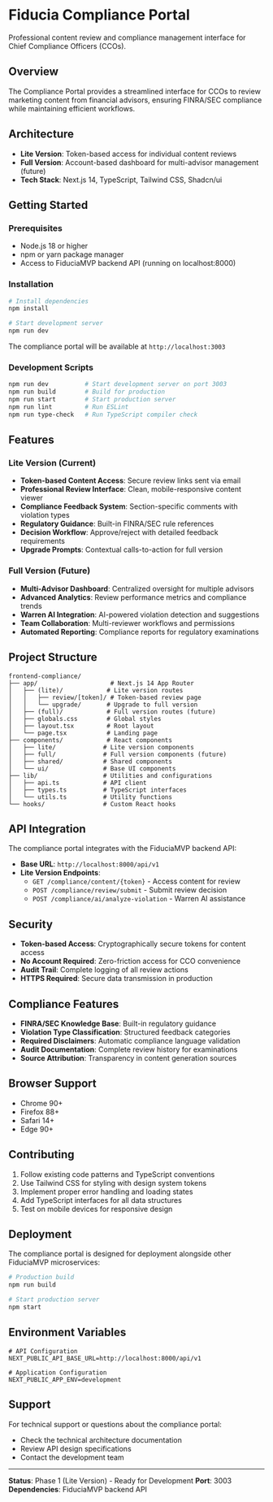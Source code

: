 # Fiducia Compliance Portal

Professional content review and compliance management interface for Chief Compliance Officers (CCOs).

## Overview

The Compliance Portal provides a streamlined interface for CCOs to review marketing content from financial advisors, ensuring FINRA/SEC compliance while maintaining efficient workflows.

## Architecture

- **Lite Version**: Token-based access for individual content reviews
- **Full Version**: Account-based dashboard for multi-advisor management (future)
- **Tech Stack**: Next.js 14, TypeScript, Tailwind CSS, Shadcn/ui

## Getting Started

### Prerequisites

- Node.js 18 or higher
- npm or yarn package manager
- Access to FiduciaMVP backend API (running on localhost:8000)

### Installation

```bash
# Install dependencies
npm install

# Start development server
npm run dev
```

The compliance portal will be available at `http://localhost:3003`

### Development Scripts

```bash
npm run dev          # Start development server on port 3003
npm run build        # Build for production
npm run start        # Start production server
npm run lint         # Run ESLint
npm run type-check   # Run TypeScript compiler check
```

## Features

### Lite Version (Current)

- **Token-based Content Access**: Secure review links sent via email
- **Professional Review Interface**: Clean, mobile-responsive content viewer
- **Compliance Feedback System**: Section-specific comments with violation types
- **Regulatory Guidance**: Built-in FINRA/SEC rule references
- **Decision Workflow**: Approve/reject with detailed feedback requirements
- **Upgrade Prompts**: Contextual calls-to-action for full version

### Full Version (Future)

- **Multi-Advisor Dashboard**: Centralized oversight for multiple advisors
- **Advanced Analytics**: Review performance metrics and compliance trends
- **Warren AI Integration**: AI-powered violation detection and suggestions
- **Team Collaboration**: Multi-reviewer workflows and permissions
- **Automated Reporting**: Compliance reports for regulatory examinations

## Project Structure

```
frontend-compliance/
├── app/                    # Next.js 14 App Router
│   ├── (lite)/            # Lite version routes
│   │   ├── review/[token]/ # Token-based review page
│   │   └── upgrade/       # Upgrade to full version
│   ├── (full)/            # Full version routes (future)
│   ├── globals.css        # Global styles
│   ├── layout.tsx         # Root layout
│   └── page.tsx           # Landing page
├── components/            # React components
│   ├── lite/             # Lite version components
│   ├── full/             # Full version components (future)
│   ├── shared/           # Shared components
│   └── ui/               # Base UI components
├── lib/                  # Utilities and configurations
│   ├── api.ts            # API client
│   ├── types.ts          # TypeScript interfaces
│   └── utils.ts          # Utility functions
└── hooks/                # Custom React hooks
```

## API Integration

The compliance portal integrates with the FiduciaMVP backend API:

- **Base URL**: `http://localhost:8000/api/v1`
- **Lite Version Endpoints**:
  - `GET /compliance/content/{token}` - Access content for review
  - `POST /compliance/review/submit` - Submit review decision
  - `POST /compliance/ai/analyze-violation` - Warren AI assistance

## Security

- **Token-based Access**: Cryptographically secure tokens for content access
- **No Account Required**: Zero-friction access for CCO convenience
- **Audit Trail**: Complete logging of all review actions
- **HTTPS Required**: Secure data transmission in production

## Compliance Features

- **FINRA/SEC Knowledge Base**: Built-in regulatory guidance
- **Violation Type Classification**: Structured feedback categories
- **Required Disclaimers**: Automatic compliance language validation
- **Audit Documentation**: Complete review history for examinations
- **Source Attribution**: Transparency in content generation sources

## Browser Support

- Chrome 90+
- Firefox 88+
- Safari 14+
- Edge 90+

## Contributing

1. Follow existing code patterns and TypeScript conventions
2. Use Tailwind CSS for styling with design system tokens
3. Implement proper error handling and loading states
4. Add TypeScript interfaces for all data structures
5. Test on mobile devices for responsive design

## Deployment

The compliance portal is designed for deployment alongside other FiduciaMVP microservices:

```bash
# Production build
npm run build

# Start production server
npm start
```

## Environment Variables

```env
# API Configuration
NEXT_PUBLIC_API_BASE_URL=http://localhost:8000/api/v1

# Application Configuration
NEXT_PUBLIC_APP_ENV=development
```

## Support

For technical support or questions about the compliance portal:

- Check the technical architecture documentation
- Review API design specifications
- Contact the development team

---

**Status**: Phase 1 (Lite Version) - Ready for Development
**Port**: 3003
**Dependencies**: FiduciaMVP backend API

